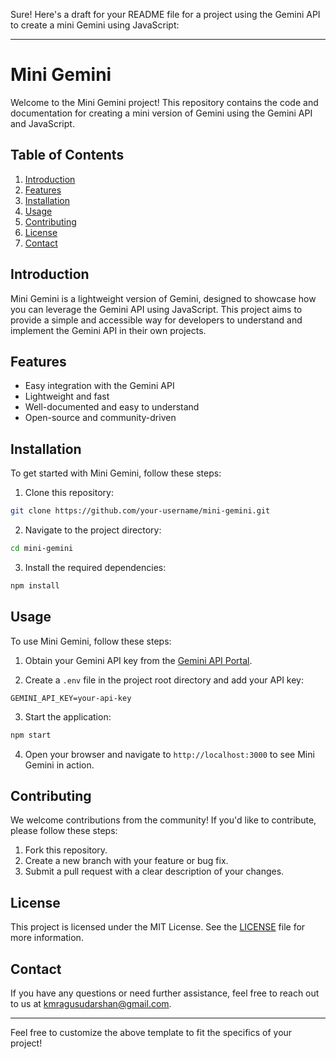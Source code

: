 Sure! Here's a draft for your README file for a project using the Gemini API to create a mini Gemini using JavaScript:

---

# Mini Gemini

Welcome to the Mini Gemini project! This repository contains the code and documentation for creating a mini version of Gemini using the Gemini API and JavaScript.

## Table of Contents

1. [Introduction](#introduction)
2. [Features](#features)
3. [Installation](#installation)
4. [Usage](#usage)
5. [Contributing](#contributing)
6. [License](#license)
7. [Contact](#contact)

## Introduction

Mini Gemini is a lightweight version of Gemini, designed to showcase how you can leverage the Gemini API using JavaScript. This project aims to provide a simple and accessible way for developers to understand and implement the Gemini API in their own projects.

## Features

- Easy integration with the Gemini API
- Lightweight and fast
- Well-documented and easy to understand
- Open-source and community-driven

## Installation

To get started with Mini Gemini, follow these steps:

1. Clone this repository:

```bash
git clone https://github.com/your-username/mini-gemini.git
```

2. Navigate to the project directory:

```bash
cd mini-gemini
```

3. Install the required dependencies:

```bash
npm install
```

## Usage

To use Mini Gemini, follow these steps:

1. Obtain your Gemini API key from the [Gemini API Portal](https://api.gemini.com/).

2. Create a `.env` file in the project root directory and add your API key:

```plaintext
GEMINI_API_KEY=your-api-key
```

3. Start the application:

```bash
npm start
```

4. Open your browser and navigate to `http://localhost:3000` to see Mini Gemini in action.

## Contributing

We welcome contributions from the community! If you'd like to contribute, please follow these steps:

1. Fork this repository.
2. Create a new branch with your feature or bug fix.
3. Submit a pull request with a clear description of your changes.

## License

This project is licensed under the MIT License. See the [LICENSE](LICENSE) file for more information.

## Contact

If you have any questions or need further assistance, feel free to reach out to us at [kmragusudarshan@gmail.com](mailto:kmragusudarshan@gmail.com).

---

Feel free to customize the above template to fit the specifics of your project!
